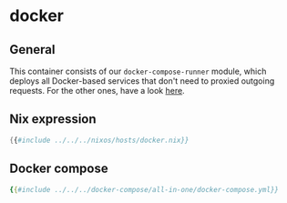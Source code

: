 # docker

## General

This container consists of our `docker-compose-runner` module, which deploys all Docker-based services that don't need to proxied outgoing requests. For the other ones, have a look [here](./docker-proxied.md).

## Nix expression

```nix
{{#include ../../../nixos/hosts/docker.nix}}
```

## Docker compose

```yaml
{{#include ../../../docker-compose/all-in-one/docker-compose.yml}}
```

